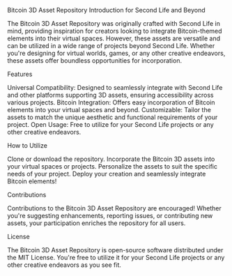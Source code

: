 Bitcoin 3D Asset Repository Introduction for Second Life and Beyond

The Bitcoin 3D Asset Repository was originally crafted with Second Life in mind, providing inspiration for creators looking to integrate Bitcoin-themed elements into their virtual spaces. However, these assets are versatile and can be utilized in a wide range of projects beyond Second Life. Whether you're designing for virtual worlds, games, or any other creative endeavors, these assets offer boundless opportunities for incorporation.

Features

Universal Compatibility: Designed to seamlessly integrate with Second Life and other platforms supporting 3D assets, ensuring accessibility across various projects.
Bitcoin Integration: Offers easy incorporation of Bitcoin elements into your virtual spaces and beyond.
Customizable: Tailor the assets to match the unique aesthetic and functional requirements of your project.
Open Usage: Free to utilize for your Second Life projects or any other creative endeavors.

How to Utilize

Clone or download the repository.
Incorporate the Bitcoin 3D assets into your virtual spaces or projects.
Personalize the assets to suit the specific needs of your project.
Deploy your creation and seamlessly integrate Bitcoin elements!

Contributions

Contributions to the Bitcoin 3D Asset Repository are encouraged! Whether you're suggesting enhancements, reporting issues, or contributing new assets, your participation enriches the repository for all users.

License

The Bitcoin 3D Asset Repository is open-source software distributed under the MIT License. You're free to utilize it for your Second Life projects or any other creative endeavors as you see fit.